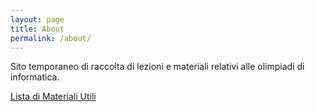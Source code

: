 ```yaml
---
layout: page
title: About
permalink: /about/
---
```


Sito temporaneo di raccolta di lezioni e materiali relativi alle olimpiadi di informatica.

[Lista di Materiali Utili](/materiali/)